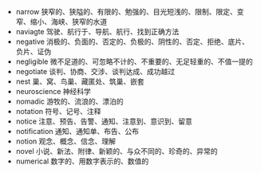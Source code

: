 - narrow 狭窄的、狭隘的、有限的、勉强的、目光短浅的、限制、限定、变窄、缩小、海峡、狭窄的水道
- naviagte 驾驶、航行于、导航、航行、找到正确方法
- negative 消极的、负面的、否定的、负极的、阴性的、否定、拒绝、底片、负片、证伪
- negligible 微不足道的、可忽略不计的、不重要的、无足轻重的、不值一提的
- negotiate 谈判、协商、交涉、谈判达成、成功越过
- nest 巢、窝、鸟巢、藏匿处、筑巢、嵌套
- neuroscience 神经科学
- nomadic 游牧的、流浪的、漂泊的
- notation 符号、记号、注释
- notice 注意、预告、告警、通知、注意到、意识到、留意
- notification 通知、通知单、布告、公布
- notion 观念、概念、信念、理解
- novel 小说、新法、附律、新颖的、与众不同的、珍奇的、异常的
- numerical 数字的、用数字表示的、数值的